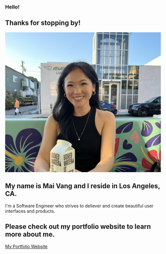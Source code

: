 ### Hello!

## Thanks for stopping by!
<img src="/src//assets/projectAsset/k.png"> 

## My name is Mai Vang and I reside in Los Angeles, CA. 
I'm a Software Engineer who strives to deliever and create beautiful user interfaces and products.

## Please check out my portfolio website to learn more about me. 

[My Portfolio Website](https://vmaineng.github.io/portfolio2022/)
